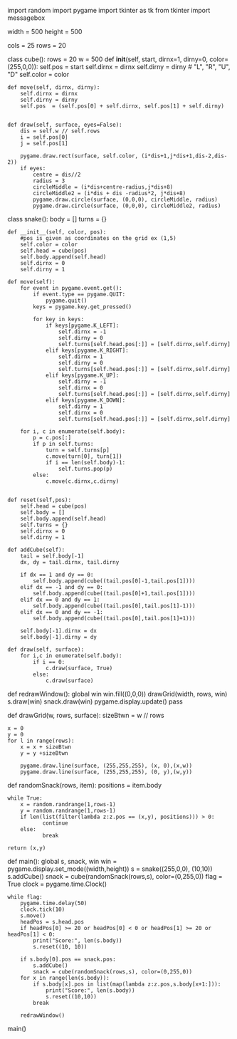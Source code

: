 import random
import pygame
import tkinter as tk
from tkinter import messagebox


width = 500
height = 500

cols = 25
rows = 20

class cube():
    rows = 20
    w = 500
    def __init__(self, start, dirnx=1, dirny=0, color=(255,0,0)):
        self.pos = start
        self.dirnx = dirnx
        self.dirny = dirny # "L", "R", "U", "D"
        self.color = color

    def move(self, dirnx, dirny):
        self.dirnx = dirnx
        self.dirny = dirny
        self.pos  = (self.pos[0] + self.dirnx, self.pos[1] + self.dirny)
            

    def draw(self, surface, eyes=False):
        dis = self.w // self.rows
        i = self.pos[0]
        j = self.pos[1]
        
        pygame.draw.rect(surface, self.color, (i*dis+1,j*dis+1,dis-2,dis-2))
        if eyes:
            centre = dis//2
            radius = 3
            circleMiddle = (i*dis+centre-radius,j*dis+8)
            circleMiddle2 = (i*dis + dis -radius*2, j*dis+8)
            pygame.draw.circle(surface, (0,0,0), circleMiddle, radius)
            pygame.draw.circle(surface, (0,0,0), circleMiddle2, radius)
        


class snake():
    body = []
    turns = {}
    
    def __init__(self, color, pos):
        #pos is given as coordinates on the grid ex (1,5)
        self.color = color
        self.head = cube(pos)
        self.body.append(self.head)
        self.dirnx = 0
        self.dirny = 1
    
    def move(self):
        for event in pygame.event.get():
            if event.type == pygame.QUIT:
                pygame.quit()
            keys = pygame.key.get_pressed()

            for key in keys:
                if keys[pygame.K_LEFT]:
                    self.dirnx = -1
                    self.dirny = 0
                    self.turns[self.head.pos[:]] = [self.dirnx,self.dirny]
                elif keys[pygame.K_RIGHT]:
                    self.dirnx = 1
                    self.dirny = 0
                    self.turns[self.head.pos[:]] = [self.dirnx,self.dirny]
                elif keys[pygame.K_UP]:
                    self.dirny = -1
                    self.dirnx = 0
                    self.turns[self.head.pos[:]] = [self.dirnx,self.dirny]
                elif keys[pygame.K_DOWN]:
                    self.dirny = 1
                    self.dirnx = 0
                    self.turns[self.head.pos[:]] = [self.dirnx,self.dirny]
        
        for i, c in enumerate(self.body):
            p = c.pos[:]
            if p in self.turns:
                turn = self.turns[p]
                c.move(turn[0], turn[1])
                if i == len(self.body)-1:
                    self.turns.pop(p)
            else:
                c.move(c.dirnx,c.dirny)
        
        
    def reset(self,pos):
        self.head = cube(pos)
        self.body = []
        self.body.append(self.head)
        self.turns = {}
        self.dirnx = 0
        self.dirny = 1

    def addCube(self):
        tail = self.body[-1]
        dx, dy = tail.dirnx, tail.dirny

        if dx == 1 and dy == 0:
            self.body.append(cube((tail.pos[0]-1,tail.pos[1])))
        elif dx == -1 and dy == 0:
            self.body.append(cube((tail.pos[0]+1,tail.pos[1])))
        elif dx == 0 and dy == 1:
            self.body.append(cube((tail.pos[0],tail.pos[1]-1)))
        elif dx == 0 and dy == -1:
            self.body.append(cube((tail.pos[0],tail.pos[1]+1)))

        self.body[-1].dirnx = dx
        self.body[-1].dirny = dy
    
    def draw(self, surface):
        for i,c in enumerate(self.body):
            if i == 0:
                c.draw(surface, True)
            else:
                c.draw(surface)



def redrawWindow():
    global win
    win.fill((0,0,0))
    drawGrid(width, rows, win)
    s.draw(win)
    snack.draw(win)
    pygame.display.update()
    pass



def drawGrid(w, rows, surface):
    sizeBtwn = w // rows

    x = 0
    y = 0
    for l in range(rows):
        x = x + sizeBtwn
        y = y +sizeBtwn

        pygame.draw.line(surface, (255,255,255), (x, 0),(x,w))
        pygame.draw.line(surface, (255,255,255), (0, y),(w,y))
    


def randomSnack(rows, item):
    positions = item.body

    while True:
        x = random.randrange(1,rows-1)
        y = random.randrange(1,rows-1)
        if len(list(filter(lambda z:z.pos == (x,y), positions))) > 0:
               continue
        else:
               break

    return (x,y)


def main():
    global s, snack, win
    win = pygame.display.set_mode((width,height))
    s = snake((255,0,0), (10,10))
    s.addCube()
    snack = cube(randomSnack(rows,s), color=(0,255,0))
    flag = True
    clock = pygame.time.Clock()
    
    while flag:
        pygame.time.delay(50)
        clock.tick(10)
        s.move()
        headPos = s.head.pos
        if headPos[0] >= 20 or headPos[0] < 0 or headPos[1] >= 20 or headPos[1] < 0:
            print("Score:", len(s.body))
            s.reset((10, 10))

        if s.body[0].pos == snack.pos:
            s.addCube()
            snack = cube(randomSnack(rows,s), color=(0,255,0))
        for x in range(len(s.body)):
            if s.body[x].pos in list(map(lambda z:z.pos,s.body[x+1:])):
                print("Score:", len(s.body))
                s.reset((10,10))
            break
                    
        redrawWindow()

main()
